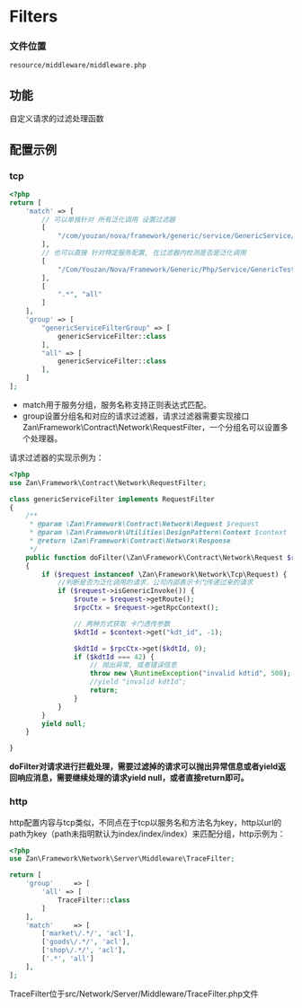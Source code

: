 # Filters

### 文件位置

```
resource/middleware/middleware.php
```

## 功能

自定义请求的过滤处理函数

## 配置示例

### tcp

```php
<?php
return [
    'match' => [
        // 可以单独针对 所有泛化调用 设置过滤器
        [
            "/com/youzan/nova/framework/generic/service/GenericService/invoke", "genericServiceFilterGroup",
        ],
        // 也可以直接 针对特定服务配置, 在过滤器内检测是否是泛化调用
        [
            "/Com/Youzan/Nova/Framework/Generic/Php/Service/GenericTestService/ThrowException", "genericServiceFilterGroup",
        ],
        [
            ".*", "all"
        ]
    ],
    'group' => [
        "genericServiceFilterGroup" => [
            genericServiceFilter::class
        ],
        "all" => [
            genericServiceFilter::class
        ],
    ]
];
```

* match用于服务分组，服务名称支持正则表达式匹配。
* group设置分组名和对应的请求过滤器，请求过滤器需要实现接口Zan\Framework\Contract\Network\RequestFilter，一个分组名可以设置多个处理器。

 请求过滤器的实现示例为：

```php
<?php
use Zan\Framework\Contract\Network\RequestFilter;

class genericServiceFilter implements RequestFilter
{
    /**
     * @param \Zan\Framework\Contract\Network\Request $request
     * @param \Zan\Framework\Utilities\DesignPattern\Context $context
     * @return \Zan\Framework\Contract\Network\Response
     */
    public function doFilter(\Zan\Framework\Contract\Network\Request $request, \Zan\Framework\Utilities\DesignPattern\Context $context)
    {
        if ($request instanceof \Zan\Framework\Network\Tcp\Request) {
            //判断是否为泛化调用的请求，公司内部表示卡门传递过来的请求
            if ($request->isGenericInvoke()) {
                $route = $request->getRoute();
                $rpcCtx = $request->getRpcContext();

                // 两种方式获取 卡门透传参数
                $kdtId = $context->get("kdt_id", -1);

                $kdtId = $rpcCtx->get($kdtId, 0);
                if ($kdtId === 42) {
                    // 抛出异常, 或者错误信息
                    throw new \RuntimeException("invalid kdtid", 500);
                    //yield "invalid kdtId";
                    return;
                }
            }
        }
        yield null;
    }

}
```

**doFilter对请求进行拦截处理，需要过滤掉的请求可以抛出异常信息或者yield返回响应消息，需要继续处理的请求yield null，或者直接return即可。**

### http

http配置内容与tcp类似，不同点在于tcp以服务名和方法名为key，http以url的path为key（path未指明默认为index/index/index）来匹配分组，http示例为：

```php
<?php
use Zan\Framework\Network\Server\Middleware\TraceFilter;

return [
    'group'     => [
        'all' => [
            TraceFilter::class
        ]
    ],
    'match'     => [
        ['market\/.*/', 'acl'],
        ['goods\/.*/', 'acl'],
        ['shop\/.*/', 'acl'],
        ['.*', 'all']
    ],
];
```

TraceFilter位于src/Network/Server/Middleware/TraceFilter.php文件

